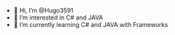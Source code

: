 - 👋 Hi, I’m @Hugo3591
- 👀 I’m interested in C# and JAVA
- 🌱 I’m currently learning C# and JAVA with Frameworks


<!---
- 💞️ I’m looking to collaborate on ...
- 📫 How to reach me ...
Hugo3591/Hugo3591 is a ✨ special ✨ repository because its `README.md` (this file) appears on your GitHub profile.
You can click the Preview link to take a look at your changes.
--->
